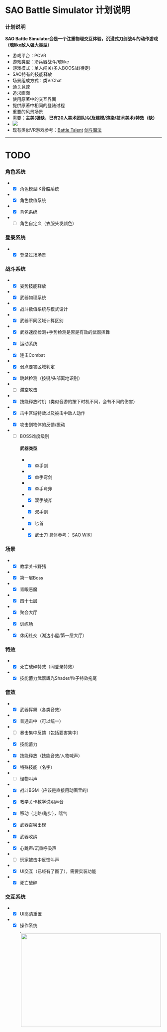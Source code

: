 # SAO Battle Simulator 计划说明
### 计划说明  
**SAO Battle Simulator会是一个注重物理交互体验，沉浸式刀剑战斗的动作游戏（魂like敌人强大类型）**
* 游戏平台：PCVR  
* 游戏类型：冷兵器战斗/魂like  
* 游戏模式：单人闯关/多人BOOS战(待定)  
* SAO特有的技能释放  
* 场景组成方式：类VrChat
* 通关竞速  
* 追求画面
* 使用原著中的交互界面
* 提供原著中相同的登陆过程
* 重要的风景场景  
* 需要：**主美(极缺，已有20人美术团队)以及建模/渲染/技术美术/特效（缺）**
* [![](https://img.shields.io/badge/%E5%8A%A0%E5%85%A5%E6%88%91%E4%BB%AC-%E7%BB%84%E7%BB%87%E7%BE%A4-informational)](https://github.com/whx-prog/The-Seed-Link-Future/blob/main/Image/%E5%BC%80%E5%8F%91%E4%BA%A4%E6%B5%81%E7%BE%A4.png)
* 现有类似VR游戏参考：[Battle Talent](https://www.bilibili.com/video/BV1WF411u7B1?spm_id_from=333.337.search-card.all.click  "Battle Talent")         [剑与魔法](https://www.bilibili.com/video/BV1eJ41137eb?spm_id_from=333.337.search-card.all.click  "剑与魔法") 
___


# TODO
### 角色系统
* - [X] 角色模型IK骨骼系统
* - [X] 角色数值系统  
* - [X] 背包系统
* - [ ] 角色自定义（衣服头发颜色）
### 登录系统
* - [X] 登录过场场景
### 战斗系统  
* - [X] 姿势技能释放 
* - [X] 武器物理系统  
* - [X] 战斗数值系统与模式设计
* - [X] 武器不同区域计算区别
* - [X] 武器速度检测+手势检测是否是有效的武器挥舞
* - [X] 运动系统
* - [X] 连击Combat
* - [X] 弱点要害区域判定
* - [X] 跳越检测（按键/头部离地识别）
* - [ ] 滞空攻击
* - [X] 技能释放时机（类似音游的按下时机不同，会有不同的伤害）
* - [X] 击中区域特效以及被击中敌人动作
* - [X] 攻击到物体的反馈/振动
* - [ ] BOSS难度级别
    #### 武器类型  
    * - [X] 单手剑
    * - [X] 单手弯剑
    * - [X] 单手弯斧
    * - [X] 双手战斧
    * - [X] 双手剑
    * - [X] 匕首  
    * - [X] 武士刀
    具体参考： [SAO WIKI](https://swordartonline.fandom.com/wiki/Sword_Skills  "SAO WIKI") 
### 场景  
* - [X] 教学关卡野猪
* - [X] 第一层Boss
* - [X] 青眼恶魔
* - [X] 四十七层
* - [X] 聚会大厅
* - [X] 训练场
* - [X] 休闲社交（湖边小屋/第一层大厅）  
### 特效  
* - [X] 死亡破碎特效（同登录特效）  
* - [X] 技能蓄力武器辉光Shader/粒子特效拖尾
### 音效  
* - [X] 武器挥舞（各类音效）
* - [X] 普通击中（可以统一）
* - [ ] 暴击集中反馈（包括要害集中）
* - [X] 技能蓄力
* - [X] 技能释放（技能音效/人物喊声）
* - [X] 特殊技能（名字）
* - [ ] 怪物叫声
* - [X] 战斗BGM（应该是直接用动画里的）
* - [X] 教学关卡教学说明声音
* - [X] 移动（走路/跑步），喘气
* - [X] 武器召唤出现
* - [X] 武器收纳
* - [X] 心跳声/沉重呼吸声
* - [ ] 玩家被击中反馈叫声
* - [X] UI交互（已经有了图了），需要实装功能
* - [X] 死亡破碎
### 交互系统  
* - [X] UI高清重置  
* - [X] 操作系统  
.<div align=center><img src="https://github.com/whx-prog/The-Seed-Link-Future/blob/main/Image/UI.png" width="450" height="300" /></div>  
